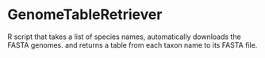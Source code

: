 # GenomeTableRetriever
R script that takes a list of species names, automatically downloads the FASTA genomes. and returns a table from each taxon name to its FASTA file.
